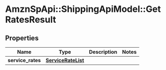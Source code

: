 # AmznSpApi::ShippingApiModel::GetRatesResult

## Properties
Name | Type | Description | Notes
------------ | ------------- | ------------- | -------------
**service_rates** | [**ServiceRateList**](ServiceRateList.md) |  | 

